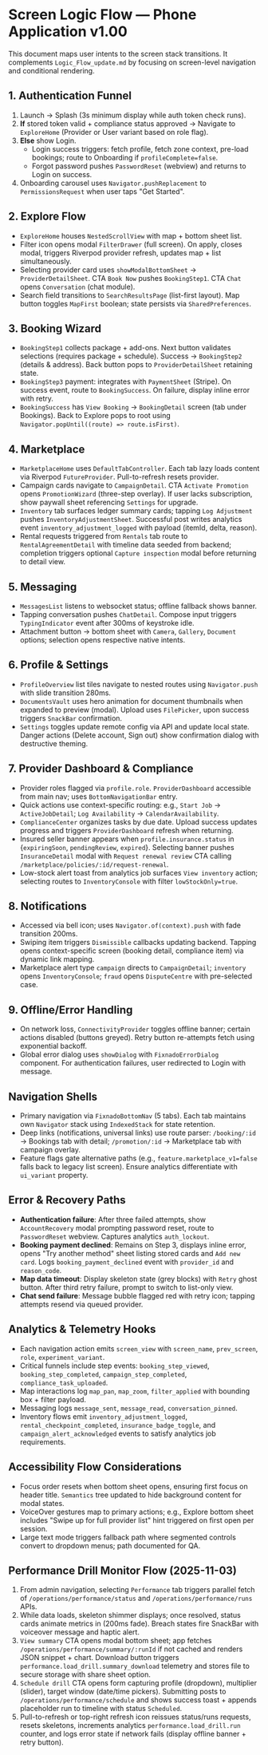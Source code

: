 # Screen Logic Flow — Phone Application v1.00

This document maps user intents to the screen stack transitions. It complements `Logic_Flow_update.md` by focusing on screen-level navigation and conditional rendering.

## 1. Authentication Funnel
1. Launch → Splash (3s minimum display while auth token check runs).
2. **If** stored token valid + compliance status approved → Navigate to `ExploreHome` (Provider or User variant based on role flag).
3. **Else** show Login.
   - Login success triggers: fetch profile, fetch zone context, pre-load bookings; route to Onboarding if `profileComplete=false`.
   - Forgot password pushes `PasswordReset` (webview) and returns to Login on success.
4. Onboarding carousel uses `Navigator.pushReplacement` to `PermissionsRequest` when user taps "Get Started".

## 2. Explore Flow
- `ExploreHome` houses `NestedScrollView` with map + bottom sheet list.
- Filter icon opens modal `FilterDrawer` (full screen). On apply, closes modal, triggers Riverpod provider refresh, updates map + list simultaneously.
- Selecting provider card uses `showModalBottomSheet` -> `ProviderDetailSheet`. CTA `Book Now` pushes `BookingStep1`. CTA `Chat` opens `Conversation` (chat module).
- Search field transitions to `SearchResultsPage` (list-first layout). Map button toggles `MapFirst` boolean; state persists via `SharedPreferences`.

## 3. Booking Wizard
- `BookingStep1` collects package + add-ons. Next button validates selections (requires package + schedule). Success -> `BookingStep2` (details & address). Back button pops to `ProviderDetailSheet` retaining state.
- `BookingStep3` payment: integrates with `PaymentSheet` (Stripe). On success event, route to `BookingSuccess`. On failure, display inline error with retry.
- `BookingSuccess` has `View Booking` -> `BookingDetail` screen (tab under Bookings). Back to Explore pops to root using `Navigator.popUntil((route) => route.isFirst)`.

## 4. Marketplace
- `MarketplaceHome` uses `DefaultTabController`. Each tab lazy loads content via Riverpod `FutureProvider`. Pull-to-refresh resets provider.
- Campaign cards navigate to `CampaignDetail`. CTA `Activate Promotion` opens `PromotionWizard` (three-step overlay). If user lacks subscription, show paywall sheet referencing `Settings` for upgrade.
- `Inventory` tab surfaces ledger summary cards; tapping `Log Adjustment` pushes `InventoryAdjustmentSheet`. Successful post writes analytics event `inventory_adjustment_logged` with payload (itemId, delta, reason).
- Rental requests triggered from `Rentals` tab route to `RentalAgreementDetail` with timeline data seeded from backend; completion triggers optional `Capture inspection` modal before returning to detail view.

## 5. Messaging
- `MessagesList` listens to websocket status; offline fallback shows banner.
- Tapping conversation pushes `ChatDetail`. Compose input triggers `TypingIndicator` event after 300ms of keystroke idle.
- Attachment button -> bottom sheet with `Camera`, `Gallery`, `Document` options; selection opens respective native intents.

## 6. Profile & Settings
- `ProfileOverview` list tiles navigate to nested routes using `Navigator.push` with slide transition 280ms.
- `DocumentsVault` uses hero animation for document thumbnails when expanded to preview (modal). Upload uses `FilePicker`, upon success triggers `SnackBar` confirmation.
- `Settings` toggles update remote config via API and update local state. Danger actions (Delete account, Sign out) show confirmation dialog with destructive theming.

## 7. Provider Dashboard & Compliance
- Provider roles flagged via `profile.role`. `ProviderDashboard` accessible from main nav; uses `BottomNavigationBar` entry.
- Quick actions use context-specific routing: e.g., `Start Job` -> `ActiveJobDetail`; `Log Availability` -> `CalendarAvailability`.
- `ComplianceCenter` organizes tasks by due date. Upload success updates progress and triggers `ProviderDashboard` refresh when returning.
- Insured seller banner appears when `profile.insurance.status` in {`expiringSoon`, `pendingReview`, `expired`}. Selecting banner pushes `InsuranceDetail` modal with `Request renewal review` CTA calling `/marketplace/policies/:id/request-renewal`.
- Low-stock alert toast from analytics job surfaces `View inventory` action; selecting routes to `InventoryConsole` with filter `lowStockOnly=true`.

## 8. Notifications
- Accessed via bell icon; uses `Navigator.of(context).push` with fade transition 200ms.
- Swiping item triggers `Dismissible` callbacks updating backend. Tapping opens context-specific screen (booking detail, compliance item) via dynamic link mapping.
- Marketplace alert type `campaign` directs to `CampaignDetail`; `inventory` opens `InventoryConsole`; `fraud` opens `DisputeCentre` with pre-selected case.

## 9. Offline/Error Handling
- On network loss, `ConnectivityProvider` toggles offline banner; certain actions disabled (buttons greyed). Retry button re-attempts fetch using exponential backoff.
- Global error dialog uses `showDialog` with `FixnadoErrorDialog` component. For authentication failures, user redirected to Login with message.

## Navigation Shells
- Primary navigation via `FixnadoBottomNav` (5 tabs). Each tab maintains own `Navigator` stack using `IndexedStack` for state retention.
- Deep links (notifications, universal links) use route parser: `/booking/:id` -> Bookings tab with detail; `/promotion/:id` -> Marketplace tab with campaign overlay.
- Feature flags gate alternative paths (e.g., `feature.marketplace_v1=false` falls back to legacy list screen). Ensure analytics differentiate with `ui_variant` property.

## Error & Recovery Paths
- **Authentication failure**: After three failed attempts, show `AccountRecovery` modal prompting password reset, route to `PasswordReset` webview. Captures analytics `auth_lockout`.
- **Booking payment declined**: Remains on Step 3, displays inline error, opens "Try another method" sheet listing stored cards and `Add new card`. Logs `booking_payment_declined` event with `provider_id` and `reason_code`.
- **Map data timeout**: Display skeleton state (grey blocks) with `Retry` ghost button. After third retry failure, prompt to switch to list-only view.
- **Chat send failure**: Message bubble flagged red with retry icon; tapping attempts resend via queued provider.

## Analytics & Telemetry Hooks
- Each navigation action emits `screen_view` with `screen_name`, `prev_screen`, `role`, `experiment_variant`.
- Critical funnels include step events: `booking_step_viewed`, `booking_step_completed`, `campaign_step_completed`, `compliance_task_uploaded`.
- Map interactions log `map_pan`, `map_zoom`, `filter_applied` with bounding box + filter payload.
- Messaging logs `message_sent`, `message_read`, `conversation_pinned`.
- Inventory flows emit `inventory_adjustment_logged`, `rental_checkpoint_completed`, `insurance_badge_toggle`, and `campaign_alert_acknowledged` events to satisfy analytics job requirements.

## Accessibility Flow Considerations
- Focus order resets when bottom sheet opens, ensuring first focus on header title. `Semantics` tree updated to hide background content for modal states.
- VoiceOver gestures map to primary actions; e.g., Explore bottom sheet includes "Swipe up for full provider list" hint triggered on first open per session.
- Large text mode triggers fallback path where segmented controls convert to dropdown menus; path documented for QA.

## Performance Drill Monitor Flow (2025-11-03)
1. From admin navigation, selecting `Performance` tab triggers parallel fetch of `/operations/performance/status` and `/operations/performance/runs` APIs.
2. While data loads, skeleton shimmer displays; once resolved, status cards animate metrics in (200ms fade). Breach states fire SnackBar with voiceover message and haptic alert.
3. `View summary` CTA opens modal bottom sheet; app fetches `/operations/performance/summary/:runId` if not cached and renders JSON snippet + chart. Download button triggers `performance.load_drill.summary_download` telemetry and stores file to secure storage with share sheet option.
4. `Schedule drill` CTA opens form capturing profile (dropdown), multiplier (slider), target window (date/time pickers). Submitting posts to `/operations/performance/schedule` and shows success toast + appends placeholder run to timeline with status `Scheduled`.
5. Pull-to-refresh or top-right refresh icon reissues status/runs requests, resets skeletons, increments analytics `performance.load_drill.run` counter, and logs error state if network fails (display offline banner + retry button).
